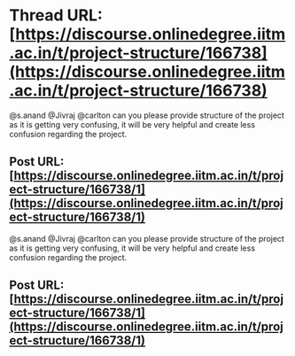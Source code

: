 # Thread URL: [https://discourse.onlinedegree.iitm.ac.in/t/project-structure/166738](https://discourse.onlinedegree.iitm.ac.in/t/project-structure/166738)

@s.anand @Jivraj @carlton can you please provide structure of the project as it is getting very confusing, it will be very helpful and create less confusion regarding the project.

Post URL: [https://discourse.onlinedegree.iitm.ac.in/t/project-structure/166738/1](https://discourse.onlinedegree.iitm.ac.in/t/project-structure/166738/1)
---
@s.anand @Jivraj @carlton can you please provide structure of the project as it is getting very confusing, it will be very helpful and create less confusion regarding the project.

Post URL: [https://discourse.onlinedegree.iitm.ac.in/t/project-structure/166738/1](https://discourse.onlinedegree.iitm.ac.in/t/project-structure/166738/1)
---
